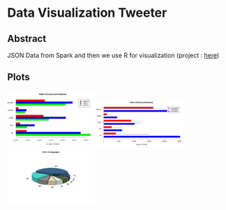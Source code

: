 # Data Visualization Tweeter
## Abstract
JSON Data from Spark and then we use R for visualization  (project : [here](https://github.com/mbenhamd/twitter-sentiment-analysis))
## Plots

<img src="https://github.com/mbenhamd/data-visualization-tweeter/blob/master/final_plot_contradiction_analysis.png" alt="drawing" style="width: 200px;"/>

<img src="https://github.com/mbenhamd/data-visualization-tweeter/blob/master/textBlob_comparaison.png?raw=true" alt="drawing" style="width: 200px;"/>

<img src="https://github.com/mbenhamd/data-visualization-tweeter/blob/master/first_ten_languages.png?raw=true" alt="drawing" style="width: 200px;"/>
